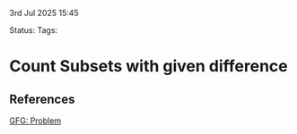 3rd Jul 2025 15:45

Status: 
Tags: 

# Count Subsets with given difference



## References
[GFG: Problem](https://www.geeksforgeeks.org/problems/partitions-with-given-difference/1)
